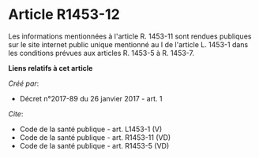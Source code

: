 # Article R1453-12

Les informations mentionnées à l'article R. 1453-11 sont rendues publiques sur le site internet public unique mentionné au I
de l'article L. 1453-1 dans les conditions prévues aux articles R. 1453-5 à R. 1453-7.

**Liens relatifs à cet article**

_Créé par_:

  - Décret n°2017-89 du 26 janvier 2017 - art. 1

_Cite_:

  - Code de la santé publique - art. L1453-1 (V)
  - Code de la santé publique - art. R1453-11 (VD)
  - Code de la santé publique - art. R1453-5 (VD)
